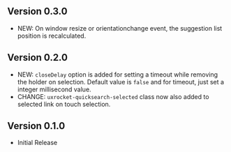 ## Version 0.3.0
- NEW: On window resize or orientationchange event, the suggestion list position is recalculated. 

## Version 0.2.0
- NEW: `closeDelay` option is added for setting a timeout while removing the holder on selection. Default value is `false` and for timeout, just set a integer millisecond value.
- CHANGE: `uxrocket-quicksearch-selected` class now also added to selected link on touch selection.

## Version 0.1.0
- Initial Release